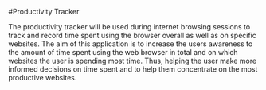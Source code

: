 #Productivity Tracker

The productivity tracker will be used during internet browsing sessions to track and record time spent using the browser overall as well as on specific websites. The aim of this application is to increase the users awareness to the amount of time spent using the web browser in total and on which websites the user is spending most time. Thus, helping the user make more informed decisions on time spent and to help them concentrate on the most productive websites. 

